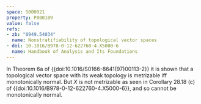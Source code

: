 ```yaml
---
space: S000021
property: P000109
value: false
refs:
- zb: "0949.54034"
  name: Nonstratifiability of topological vector spaces
- doi: 10.1016/B978-0-12-622760-4.X5000-6
  name: Handbook of Analysis and Its Foundations
---
```


In Theorem 6a of {{doi:10.1016/S0166-8641(97)00113-2}} it is shown that a topological vector space with its weak topology is metrizable iff monotonically normal. But $X$ is not metrizable as seen in Corollary 28.18 (c) of {{doi:10.1016/B978-0-12-622760-4.X5000-6}}, and so cannot be monotonically normal.
